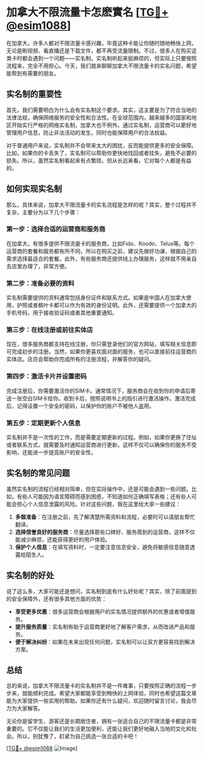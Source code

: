 # 加拿大不限流量卡怎麽實名 [[TG💪+ @esim1088](https://t.me/s/esim1088)]

在加拿大，许多人都对不限流量卡感兴趣，毕竟这种卡能让你随时随地畅快上网，无论是刷视频、看直播还是下载文件，都不再受流量限制。不过，很多人在购买这类卡时都会遇到一个问题——实名制。实名制听起来挺麻烦的，但实际上只要按照流程来，完全不用担心。今天，我们就来聊聊加拿大不限流量卡的实名问题，希望能帮到有需要的朋友。

## 实名制的重要性

首先，我们需要明白为什么会有实名制这个要求。其实，这主要是为了符合当地的法律法规，确保网络服务的安全性和合法性。在全球范围内，越来越多的国家和地区开始实行严格的网络实名制，加拿大也不例外。通过实名制，运营商可以更好地管理用户信息，防止非法活动的发生，同时也能保障用户的合法权益。

对于普通用户来说，实名制并不会带来太大的困扰，反而能提供更多的安全保障。比如，如果你的卡丢失了，实名制可以帮助你更快地找回或者挂失，避免不必要的损失。所以，虽然实名制看起来有点繁琐，但从长远来看，它对每个人都是有益的。

## 如何实现实名制

那么，具体来说，加拿大不限流量卡的实名流程是怎样的呢？其实，整个过程并不复杂，主要分为以下几个步骤：

### 第一步：选择合适的运营商和服务商

在加拿大，有很多提供不限流量卡的服务商，比如Fido、Koodo、Telus等。每个运营商的套餐和服务都有所不同，所以在购买之前，建议先做好功课，根据自己的需求选择最适合的套餐。此外，有些服务商还提供线上办理服务，这样就不用亲自去店里办理了，非常方便。

### 第二步：准备必要的资料

实名制需要提供的资料通常包括身份证件和联系方式。如果是中国人在加拿大使用，护照或者枫叶卡都可以作为有效的身份证明。此外，还需要提供一个加拿大的手机号码，用于接收验证码或者其他重要通知。

### 第三步：在线注册或前往实体店

现在，很多服务商都支持在线注册，你只需登录他们的官方网站，填写相关信息即可完成初步的注册。当然，如果你更喜欢面对面的服务，也可以直接前往运营商的实体店。店员会帮助你完成所有的注册流程，并解答你的疑问。

### 第四步：激活卡片并设置密码

完成注册后，你需要激活你的SIM卡。通常情况下，服务商会在收到你的申请后寄送一张空白SIM卡给你。收到卡后，按照说明书上的指引进行激活操作。激活完成后，记得设置一个安全的密码，以保护你的账户不被他人盗用。

### 第五步：定期更新个人信息

实名制并不是一次性的工作，而是需要定期更新的过程。例如，如果你更换了住址或者联系方式，就需要及时通知运营商进行更新。这样不仅可以确保你的服务不受影响，还能进一步提高账户的安全性。

## 实名制的常见问题

虽然实名制的流程已经相对简单，但在实际操作中，还是可能会遇到一些问题。比如，有些人可能因为语言障碍而感到困惑，不知道如何正确填写表格；还有些人可能会担心个人信息泄露的风险。针对这些问题，我在这里给大家一些建议：

1. **多做准备**：在注册之前，先了解清楚所需资料和流程，必要时可以请朋友帮忙翻译。
2. **选择信誉良好的服务商**：尽量选择那些口碑好、服务周到的运营商，这样不仅能减少麻烦，还能获得更好的用户体验。
3. **保护个人信息**：在填写资料时，一定要注意信息安全，避免将敏感信息随意透露给陌生人。

## 实名制的好处

说了这么多，大家可能还是想问，实名制到底有什么好处呢？其实，除了前面提到的安全保障外，还有很多其他方面的优势：

- **享受更多优惠**：很多运营商会根据用户的实名情况提供额外的优惠或者增值服务。
- **提升服务质量**：实名制有助于运营商更好地了解客户需求，从而改进产品和服务。
- **便于解决纠纷**：如果在未来出现任何问题，实名制可以让双方更容易找到解决方案。

## 总结

总的来说，加拿大不限流量卡的实名制并不是一件难事，只要按照正确的流程一步步来，就能顺利完成。希望大家都能享受到畅快的上网体验，同时也希望这篇文章能为大家提供一些实用的帮助。如果你还有什么疑问，欢迎随时留言讨论，我会尽力为大家解答。

无论你是留学生、游客还是长期居住者，拥有一张适合自己的不限流量卡都是非常重要的。它不仅能让我们的生活更加便利，还能让我们更好地融入当地的文化和社会。所以，别犹豫了，赶紧为自己挑选一张合适的卡吧！

[[TG💪+ @esim1088](https://t.me/s/esim1088) ![Image](https://i.postimg.cc/4NQfJmqS/Snipaste-2025-05-13-00-14-12.png)]